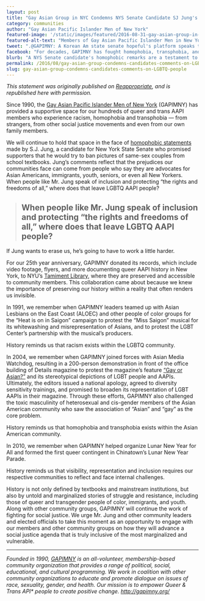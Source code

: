 ```yaml
---
layout: post
title: "Gay Asian Group in NYC Condemns NYS Senate Candidate SJ Jung's Comments on LGBTQ People"
category: communities
author: "Gay Asian Pacific Islander Men of New York"
featured-image: '/static/images/featured/2016-08-31-gay-asian-group-in-nyc-condemns-comments-on-lgbtq-people.jpg'
featured-alt-text: "Members of Gay Asian Pacific Islander Men in New York (GAPIMNY) march at the NYC Trans Day of Action in 2014, holding a colorful banner that spells 'GAPIMNY'."
tweet: ".@GAPIMNY: A Korean Am state senate hopeful's platform speaks to homophobia in AAPI communities"
facebook: "For decades, GAPIMNY has fought homophobia, transphobia, and racism on all fronts. NYS Senate candidate S.J. Jung's recent remarks are a reminder of the work that still needs to be done to combat homophobia in Asian American communities."
blurb: "A NYS Senate candidate's homophobic remarks are a testament to the importance of GAPIMNY's work to challenge both racism in the LGBTQ community and homophobia and transphobia in AAPI communities."
permalink: /2016/08/gay-asian-group-condemns-candidates-comments-on-LGBTQ-people.html
slug: gay-asian-group-condemns-candidates-comments-on-LGBTQ-people
---
```

<i>This statement was originally published on [Reappropriate](http://reappropriate.co/), and is republished here with permission.</i> 


Since 1990, the [Gay Asian Pacific Islander Men of New York](http://gapimny.org/) (GAPIMNY) has provided a supportive space for our hundreds of queer and trans AAPI members who experience racism, homophobia and transphobia — from strangers, from other social justice movements and even from our own family members. 

We will continue to hold that space in the face of [homophobic statements](http://www.nydailynews.com/news/politics/queens-candidate-erase-same-sex-couples-textbooks-article-1.2769162) made by S.J. Jung, a candidate for New York State Senate who promised supporters that he would try to ban pictures of same-sex couples from school textbooks. Jung’s comments reflect that the prejudices our communities face can come from people who say they are advocates for Asian Americans, immigrants, youth, seniors, or even all New Yorkers. When people like Mr. Jung speak of inclusion and protecting “the rights and freedoms of all,” where does that leave LGBTQ AAPI people? 

> ## When people like Mr. Jung speak of inclusion and protecting “the rights and freedoms of all,” where does that leave LGBTQ AAPI people?

If Jung wants to erase us, he’s going to have to work a little harder. 

For our 25th year anniversary, GAPIMNY donated its records, which include video footage, flyers, and more documenting queer AAPI history in New York, to NYU’s [Tamiment Library](http://apa.nyu.edu/nothing-lost-in-translation-october-8-2015-december-7-2015/), where they are preserved and accessible to community members. This collaboration came about because we knew the importance of preserving our history within a reality that often renders us invisible. 

In 1991, we remember when GAPIMNY leaders teamed up with Asian Lesbians on the East Coast (ALOEC) and other people of color groups for the “Heat is on in Saigon” campaign to protest the “Miss Saigon” musical for its whitewashing and misrepresentation of Asians, and to protest the LGBT Center’s partnership with the musical’s producers. 

History reminds us that racism exists within the LGBTQ community. 

In 2004, we remember when GAPIMNY joined forces with Asian Media Watchdog, resulting in a 200-person demonstration in front of the office building of Details magazine to protest the magazine’s feature [“Gay or Asian?”](http://mije.org/richardprince/details-magazine-sorry-gay-or-asian-piece) and its stereotypical depictions of LGBT people and AAPIs. Ultimately, the editors issued a national apology, agreed to diversity sensitivity trainings, and promised to broaden its representation of LGBT AAPIs in their magazine. Through these efforts, GAPIMNY also challenged the toxic masculinity of heterosexual and cis-gender members of the Asian American community who saw the association of “Asian” and “gay” as the core problem. 

History reminds us that homophobia and transphobia exists within the Asian American community. 

In 2010, we remember when GAPIMNY helped organize Lunar New Year for All and formed the first queer contingent in Chinatown’s Lunar New Year Parade. 

History reminds us that visibility, representation and inclusion requires our respective communities to reflect and face internal challenges. 

History is not only defined by textbooks and mainstream institutions, but also by untold and marginalized stories of struggle and resistance, including those of queer and transgender people of color, immigrants, and youth. Along with other community groups, GAPIMNY will continue the work of fighting for social justice. We urge Mr. Jung and other community leaders and elected officials to take this moment as an opportunity to engage with our members and other community groups on how they will advance a social justice agenda that is truly inclusive of the most marginalized and vulnerable. 

<HR>

<i>Founded in 1990, [GAPIMNY](http://gapimny.org/) is an all-volunteer, membership-based community organization that provides a range of political, social, educational, and cultural programming. We work in coalition with other community organizations to educate and promote dialogue on issues of race, sexuality, gender, and health. Our mission is to empower Queer & Trans API* people to create positive change. http://gapimny.org/<i>


